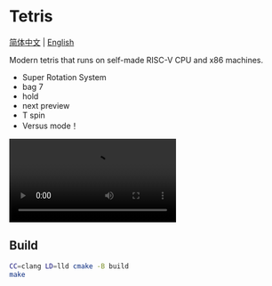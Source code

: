 # Tetris

[简体中文](README.md) | [English](README-en.md)

Modern tetris that runs on self-made RISC-V CPU and x86 machines.

- Super Rotation System
- bag 7 
- hold
- next preview
- T spin
- Versus mode！

![video](assets/output.mp4)

## Build

```bash
CC=clang LD=lld cmake -B build
make
```
